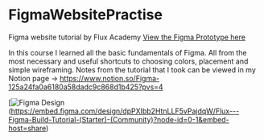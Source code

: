 # FigmaWebsitePractise
Figma website tutorial by Flux Academy
[View the Figma Prototype here](https://embed.figma.com/proto/dpPXIbb2HtnLLF5vPajdqW/Figma-Website-practise%2C-tutorial-by-Flux-Academy?page-id=0%3A1&node-id=101-69&node-type=canvas&viewport=515%2C37%2C0.25&scaling=min-zoom&content-scaling=fixed&embed-host=share)

In this course I learned all the basic fundamentals of Figma.
All from the most necessary and useful shortcuts to choosing colors, placement and simple wireframing.
Notes from the tutorial that I took can be viewed in my Notion page -> https://www.notion.so/Figma-125a24fa0a6180a58dadc9c868d1b425?pvs=4

[![Figma Design](https://embed.figma.com/proto/dpPXIbb2HtnLLF5vPajdqW/Figma-Website-practise%2C-tutorial-by-Flux-Academy?page-id=0%3A1&node-id=101-69&node-type=canvas&viewport=515%2C37%2C0.25&scaling=min-zoom&content-scaling=fixed&embed-host=share)(https://embed.figma.com/design/dpPXIbb2HtnLLF5vPajdqW/Flux---Figma-Build-Tutorial-(Starter)-(Community)?node-id=0-1&embed-host=share)
